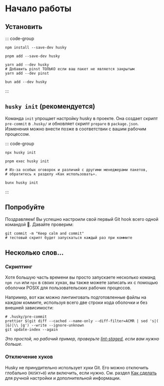 # Начало работы

## Установить

::: code-group

```shell [npm]
npm install --save-dev husky
```

```shell [pnpm]
pnpm add --save-dev husky
```

```shell [yarn]
yarn add --dev husky
# Добавить pinst ТОЛЬКО если ваш пакет не является закрытым
yarn add --dev pinst
```

```shell [bun]
bun add --dev husky
```

:::

## `husky init` (рекомендуется)

Команда `init` упрощает настройку husky в проекте. Она создает скрипт `pre-commit` в `.husky/` и обновляет скрипт `prepare` в `package.json`. Изменения можно внести позже в соответствии с вашим рабочим процессом.

::: code-group

```shell [npm]
npx husky init
```

```shell [pnpm]
pnpm exec husky init
```

```shell [yarn]
# Из-за особых оговорок и различий с другими менеджерами пакетов,
# обратитесь к разделу «Как использовать».
```

```shell [bun]
bunx husky init
```

:::

## Попробуйте

Поздравляем! Вы успешно настроили свой первый Git hook всего одной командой 🎉. Давайте проверим:

```shell
git commit -m "Keep calm and commit"
# тестовый скрипт будет запускаться каждый раз при коммите
```

## Несколько слов...

### Скриптинг

Хотя большую часть времени вы просто запускаете несколько команд `npm run` или `npx` в своих хуках, вы также можете записать их с помощью оболочки POSIX для пользовательских рабочих процессов.

Например, вот как можно линтинговать подготовленные файлы на каждом коммите, используя всего две строки кода оболочки и без внешней зависимости:

```shell
# .husky/pre-commit
prettier $(git diff --cached --name-only --diff-filter=ACMR | sed 's|( |&)|\\ |g') --write --ignore-unknown
git update-index --again
```

_Это простой, но рабочий пример, проверьте [lint-staged](https://github.com/lint-staged/lint-staged), если вам нужно больше._

### Отключение хуков

Husky не принудительно использует хуки Git. Его можно отключить глобально (`HUSKY=0`) или включить, если нужно. См. раздел [Как сделать](how-to) для ручной настройки и дополнительной информации.
